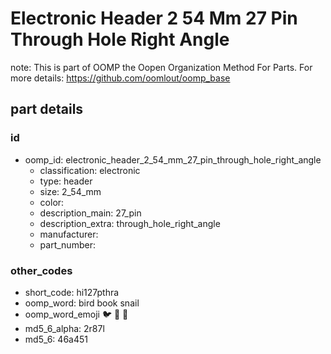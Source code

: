 # Electronic Header 2 54 Mm 27 Pin Through Hole Right Angle  

note: This is part of OOMP the Oopen Organization Method For Parts. For more details: https://github.com/oomlout/oomp_base

##  part details





### id
* oomp_id: electronic_header_2_54_mm_27_pin_through_hole_right_angle
  * classification: electronic
  * type: header
  * size: 2_54_mm
  * color: 
  * description_main: 27_pin
  * description_extra: through_hole_right_angle
  * manufacturer: 
  * part_number: 

### other_codes
* short_code: hi127pthra
* oomp_word: bird book snail
* oomp_word_emoji :bird: :book: :snail:
* md5_6_alpha: 2r87l
* md5_6: 46a451